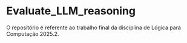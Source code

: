 # Evaluate_LLM_reasoning
O repositório é referente ao trabalho final da disciplina de Lógica para Computação 2025.2.
